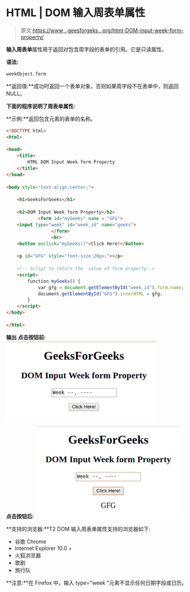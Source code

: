 # HTML | DOM 输入周表单属性

> 原文:[https://www . geesforgeks . org/html-DOM-input-week-form-property/](https://www.geeksforgeeks.org/html-dom-input-week-form-property/)

**输入周表单**属性用于返回对包含周字段的表单的引用。它是只读属性。

**语法:**

```html
weekObject.form
```

**返回值:**成功时返回一个表单对象，否则如果周字段不在表单中，则返回 NULL。

**下面的程序说明了周表单属性:**

**示例:**返回包含元素的表单的名称。

```html
<!DOCTYPE html> 
<html> 

<head> 
    <title> 
        HTML DOM Input Week form Property
    </title> 
</head> 

<body style="text-align:center;"> 

    <h1>GeeksForGeeks</h1> 

    <h2>DOM Input Week form Property</h2> 
            <form id="myGeeks" name = "GFG">
    <input type="week" id="week_id" name="geeks"> 
                 </form>
                 <br>
    <button onclick="myGeeks()">Click Here!</button> 

    <p id="GFG" style="font-size:20px;"></p> 

    <!-- Script to return the  value of form property-->
    <script> 
        function myGeeks() { 
            var gfg = document.getElementById("week_id").form.name;
            document.getElementById("GFG").innerHTML = gfg;
        } 
    </script> 
</body> 

</html>                     
```

**输出**
**点击按钮前:**
![](img/9b282f44990f4319063e5181157edb40.png)

**点击按钮后:**
![](img/0ff40fb6bec008201b1e3114080fe64e.png)

**支持的浏览器:**T2 DOM 输入周表单属性支持的浏览器如下:

*   谷歌 Chrome
*   Internet Explorer 10.0 +
*   火狐浏览器
*   歌剧
*   旅行队

**注意:**在 Firefox 中，输入 type="week "元素不显示任何日期字段或日历。